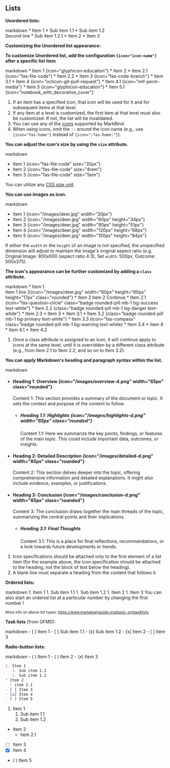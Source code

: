 ## Lists


****Unordered lists:****

<include src="codeAndOutput.md" boilerplate >
<variable name="highlightStyle">markdown</variable>
<variable name="code">
* Item 1
  * Sub item 1.1
  * Sub item 1.2<br>
    Second line
    * Sub item 1.2.1
* Item 2
* Item 3
</variable>
</include>

****Customizing the Unordered list appearance:****

**To customize Unordered list, add the configuration `{icon="icon-name"}` after a specific list item**

<include src="codeAndOutput.md" boilerplate >
<variable name="highlightStyle">markdown</variable>
<variable name="code">
* Item 1 {icon="glyphicon-education"}
* Item 2
  * Item 2.1 {icon="fas-file-code"}
  * Item 2.2
* Item 3 {icon="fas-code-branch"}
  * Item 3.1 
* Item 4 {icon="octicon-git-pull-request"}
  * Item 4.1 {icon="mif-perm-media"}
* Item 5 {icon="glyphicon-education"}
  * Item 5.1 {icon="notebook_with_decorative_cover"}
  </variable>
</include>

1. If an item has a specified icon, that icon will be used for it and for subsequent items at that level.
2. If any item at a level is customized, the first item at that level must also be customized. If not, the list will be invalidated.
3. You can use any of the [icons](../formattingContents.html#icons) supported by MarkBind.
4. When using icons, omit the `::` around the icon name (e.g., use `{icon="fas-home"}` instead of `{icon=":fas-home:"}`).

**You can adjust the icon's size by using the `size` attribute.**

<include src="codeAndOutput.md" boilerplate >
<variable name="highlightStyle">markdown</variable>
<variable name="code">

* Item 1 {icon="fas-file-code" size="35px"}
* Item 2 {icon="fas-file-code" size="4rem"}
* Item 3 {icon="fas-file-code" size="5em"}

</variable>
</include>

You can utilize any [CSS size unit](https://www.w3schools.com/cssref/css_units.php).

**You can use images as icon.**

<include src="codeAndOutput.md" boilerplate >
<variable name="highlightStyle">markdown</variable>
<variable name="code">

* Item 1 {icon="/images/deer.jpg" width="30px"}
* Item 2 {icon="/images/deer.jpg" width="60px" height="34px"}
* Item 3 {icon="/images/deer.jpg" width="90px" height="51px"}
* Item 4 {icon="/images/deer.jpg" width="120px" height="68px"}
* Item 5 {icon="/images/deer.jpg" width="150px" height="84px"}

</variable>
</include>

If either the `width` or the `height` of an image is not specified, the unspecified dimension will adjust to maintain the image's original aspect ratio (e.g. Original Image: 800x600 (aspect ratio 4:3), Set `width`: 500px, Outcome: 500x375).

**The icon's appearance can be further customized by adding a `class` attribute.**

<div id="main-example-markbind">

<include src="codeAndOutput.md" boilerplate >
<variable name="highlightStyle">markdown</variable>
<variable name="code">
* Item 1 <br>
  Item 1 line 2{icon="/images/deer.jpg" width="60px" height="60px" height="17px" class="rounded"}
* Item 2
  Item 2 Continue
  * Item 2.1 {icon="fas-question-circle" class="badge rounded-pill mb-1 bg-success text-white"}
  * Item 2.2 {class="badge rounded-pill mb-1 bg-danger text-white"}
  * Item 2.3 
* Item 3
  * Item 3.1 
  * Item 3.2 {class="badge rounded-pill mb-1 bg-primary text-white"}
  * Item 3.3 {icon="fas-compass" class="badge rounded-pill mb-1 bg-warning text-white}
  * Item 3.4
* Item 4
  * Item 4.1
  * Item 4.2 
</variable>
</include>

1. Once a class attribute is assigned to an icon, it will continue apply to icons at the same level, until it is overridden by a different class attribute (e.g., from Item 2.1 to Item 2.2, and so on to Item 3.2).

</div>


**You can apply Markdown's heading and paragraph syntax within the list.**

<include src="codeAndOutput.md" boilerplate >
<variable name="highlightStyle">markdown</variable>
<variable name="code">

* #### Heading 1: Overview {icon="/images/overview-d.png" width="65px" class="rounded"}
  
   Content 1: This section provides a summary of the document or topic. 
   It sets the context and purpose of the content to follow.

   * ##### Heading 1.1: Highlights {icon="/images/highlights-d.png" width="65px" class="rounded"}
  
      Content 1.1: Here we summarize the key points, findings, or features of the main topic. 
      This could include important data, outcomes, or insights.

* #### Heading 2: Detailed Description {icon="/images/detailed-d.png" width="65px" class="rounded"}
    
   Content 2: This section delves deeper into the topic, offering comprehensive information and detailed explanations.
   It might also include evidence, examples, or justifications.

* #### Heading 3: Conclusion {icon="/images/conclusion-d.png" width="65px" class="rounded"}
  
    Content 3: The conclusion draws together the main threads of the topic, 
    summarizing the central points and their implications.

   * ##### Heading 3.1: Final Thoughts
  
     Content 3.1: This is a place for final reflections, recommendations, or a look towards future developments or trends.

</variable>
</include>

1. Icon specifications should be attached only to the first element of a list item (for the example above, the icon specification should be attached to the heading, not the block of text below the heading).
2. A blank line must separate a heading from the content that follows it.

****Ordered lists:****

<include src="codeAndOutput.md" boilerplate >
<variable name="highlightStyle">markdown</variable>
<variable name="code">
1. Item 1
   1. Sub item 1.1
   1. Sub item 1.2
1. Item 2
1. Item 3
</variable>
</include>

<box type="tip" seamless>
You can also start an ordered list at a particular number by changing the
<popover>
first number
<template slot="content">
<div style="text-align: center; margin-bottom: 5px;">{{ icon_example }}</div>
<include src="codeAndOutputSeparate.md" boilerplate>
<variable name="highlightStyle">markdown</variable>
<variable name="code">
10. Item 1
   1. Sub item 1.1
   1. Sub item 1.2
1. Item 2
</variable>
<variable name="output">
10. Item 1
   1. Sub item 1.1
   1. Sub item 1.2
1. Item 2
{.ps-0 .ms-0}
</variable>
</include>
</template>
</popover>!
</box>

<small>More info on above list types: https://www.markdownguide.org/basic-syntax#lists</small>

****Task lists**** (from GFMD):

<div id="main-example-gfmd">
<include src="codeAndOutput.md" boilerplate >
<variable name="highlightStyle">markdown</variable>
<variable name="code">
- [ ] Item 1
   - [ ] Sub item 1.1
   - [x] Sub item 1.2
- [x] Item 2
- [ ] Item 3
</variable>
</include>
</div>


****Radio-button lists:****
<div id="main-example-markbind">
<include src="codeAndOutput.md" boilerplate >
<variable name="highlightStyle">markdown</variable>
<variable name="code">
- ( ) Item 1
- ( ) Item 2
- (x) Item 3
</variable>
</include>
</div>

<div id="short" class="d-none">

```markdown
1. Item 1
   1. Sub item 1.1
   1. Sub item 1.2
* Item 2
  * item 2.1
- [ ] Item 3
- [x] Item 4
- ( ) Item 5
```
</div>
<div id="examples" class="d-none">

1. Item 1
   1. Sub item 1.1
   1. Sub item 1.2
* Item 2
  * item 2.1
- [ ] Item 3
- [x] Item 4
- ( ) Item 5
</div>

